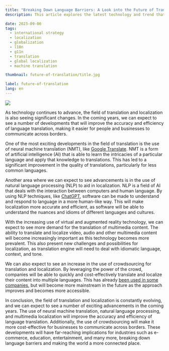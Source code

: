 ```yaml
---
title: "Breaking Down Language Barriers: A Look into the Future of Translation and Localization"
description: This article explores the latest technology and trend that are shaping the industry of translation and localization. The article highlights the importance of neural machine translation, natural language processing, multimedia localization, and crowdsourcing for efficient and accurate translations.

date: 2023-09-06
tags:
  - international strategy
  - localization
  - globalization
  - l10n
  - g11n
  - translation
  - global localization
  - machine translation

thumbnail: future-of-translation/title.jpg

label: future-of-translation
lang: en
---
```


![](title.jpg)

As technology continues to advance, the field of translation and localization is also seeing significant changes. In the coming years, we can expect to see a number of developments that will improve the accuracy and efficiency of language translation, making it easier for people and businesses to communicate across borders.

One of the most exciting developments in the field of translation is the use of neural machine translation (NMT), like [Google Translate](../google-translate-accuracy/). NMT is a form of artificial intelligence (AI) that is able to learn the intricacies of a particular language and apply that knowledge to translations. This has led to a significant improvement in the quality of translations, particularly for less common languages.

Another area where we can expect to see advancements is in the use of natural language processing (NLP) to aid in localization. NLP is a field of AI that deals with the interaction between computers and human language. By using NLP techniques, like [ChatGPT](../google-translate-accuracy/#google-translate-competitors), software can be made to understand and respond to language in a more human-like way. This will make localization more accurate and efficient, as software will be able to understand the nuances and idioms of different languages and cultures.

With the increasing use of virtual and augmented reality technology, we can expect to see more demand for the translation of multimedia content. The ability to translate and localize video, audio and other multimedia content will become increasingly important as this technology becomes more prevalent. This also present new challenges and possibilities for localization, as translation engine will need to deal with idiomatic language, context, and tone.

We can also expect to see an increase in the use of crowdsourcing for translation and localization. By leveraging the power of the crowd, companies will be able to quickly and cost-effectively translate and localize their content into multiple languages. This has already [been used in some companies](https://docs.locize.com/guides-tips-and-tricks/working-with-translators#use-the-crowdbased-service-branched-projects), but will become more mainstream in the future as the approach improves and becomes more accessible.

In conclusion, the field of translation and localization is constantly evolving, and we can expect to see a number of exciting advancements in the coming years. The use of neural machine translation, natural language processing, and multimedia localization will improve the accuracy and efficiency of language translation. Additionally, the use of crowdsourcing will make it more cost-effective for businesses to communicate across borders. These developments will have far-reaching implications for industries such as e-commerce, education, entertainment, and many more, breaking down language barriers and making the world a more connected place.


<script type="application/ld+json">
  {
    "@context": "https://schema.org",
    "@type": "FAQPage",
    "mainEntity": [{
      "@type": "Question",
      "name": "What is neural machine translation (NMT), and how is it changing the translation industry?",
      "acceptedAnswer": {
        "@type": "Answer",
        "text": "Neural Machine Translation (NMT) is a form of artificial intelligence (AI) that uses deep learning techniques to understand and translate text from one language to another. It differs from traditional machine translation methods by learning the intricacies of specific languages, resulting in more accurate and contextually relevant translations. NMT has significantly improved the quality of translations, especially for less common languages, making it a game-changer in the translation industry."
      }
    },{
      "@type": "Question",
      "name": "How does natural language processing (NLP) contribute to localization efforts, and what benefits does it offer?",
      "acceptedAnswer": {
        "@type": "Answer",
        "text": "Natural Language Processing (NLP) is a branch of AI that focuses on the interaction between computers and human language. In localization, NLP techniques are used to enhance the understanding and response of software to human language, making it more human-like. This benefits localization by enabling software to grasp nuances, idioms, and cultural context, resulting in more accurate and efficient translations across languages and cultures."
      }
    },{
      "@type": "Question",
      "name": "Why is the translation of multimedia content becoming increasingly important, and what challenges does it pose?",
      "acceptedAnswer": {
        "@type": "Answer",
        "text": "The translation of multimedia content is gaining importance due to the growing use of virtual and augmented reality technologies. These technologies rely heavily on multimedia, including video, audio, and interactive content. However, translating multimedia content is challenging because it requires addressing idiomatic language, maintaining context, and capturing tone, all of which are crucial for a seamless user experience."
      }
    },{
      "@type": "Question",
      "name": "What is crowdsourcing in the context of translation and localization, and how can companies benefit from it?",
      "acceptedAnswer": {
        "@type": "Answer",
        "text": "Crowdsourcing in translation and localization involves tapping into a diverse group of contributors, often from different regions and language backgrounds, to translate and localize content. Companies can benefit from crowdsourcing by gaining access to a large pool of translators, enabling them to translate and localize content quickly and cost-effectively. Crowdsourcing is already being used by some companies and is expected to become more mainstream as it becomes more accessible and efficient."
      }
    },{
      "@type": "Question",
      "name": "How will these advancements in translation and localization technology impact various industries, and what are some examples of these impacts?",
      "acceptedAnswer": {
        "@type": "Answer",
        "text": "These advancements in translation and localization technology will have far-reaching impacts across industries. For example, in e-commerce, accurate and efficient translation can open up new markets and increase global sales. In education, it can provide access to educational materials in multiple languages, promoting global learning. In the entertainment industry, it can enhance the reach of movies, games, and content worldwide. Overall, these advancements will break down language barriers and create more connected and accessible global markets."
      }
    }]
  }
</script>